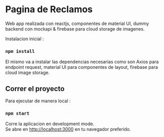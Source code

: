 # Pagina de Reclamos

Web app realizada con reactjs, componentes de material UI, dummy backend con mockapi & firebase para cloud storage de imagenes.


Instalacion inicial :
### `npm install`

El mismo va a instalar las dependencias necesarias como son Axios para endpoint request, material UI para componentes de layout, firebase para cloud image storage. 


## Correr el proyecto

Para ejecutar de manera local :

### `npm start`

Corre la aplicacion en development mode.\
Se abre en [http://localhost:3000](http://localhost:3000) en tu navegador preferido.
